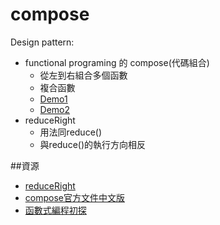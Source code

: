 # compose

Design pattern:
- functional programing 的 compose(代碼組合)
    * 從左到右組合多個函數        
    * 複合函數
    * [Demo1](http://jsbin.com/deguqa/1/edit?js,console)
	* [Demo2](http://jsbin.com/quhofa/edit?js,console)
- reduceRight
    * 用法同reduce()
    * 與reduce()的執行方向相反

##資源
- [reduceRight](https://msdn.microsoft.com/zh-tw/library/ff679979(v=vs.94).aspx)
- [compose官方文件中文版](https://camsong.github.io/redux-in-chinese/docs/api/compose.html)
- [函數式編程初探](http://www.ruanyifeng.com/blog/2012/04/functional_programming.html)